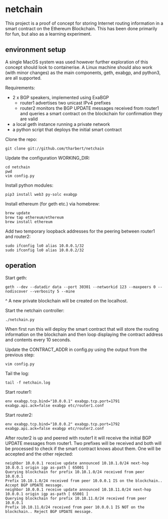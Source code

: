 
# netchain
This project is a proof of concept for storing Internet routing information in a
smart contract on the Ethereum Blockchain. This has been done primarily for fun,
but also as a learning experiment.

## environment setup
A single MacOS system was used however further exploration of this concept should
look to containerise. A Linux machine should also work (with minor changes) as the main components, geth, exabgp, and python3, are all supported.

Requirements:
- 2 x BGP speakers, implemented using ExaBGP
  - router1 advertises two unicast IPv4 prefixes
  - router2 monitors the BGP UPDATE messages received from router1 and queries a smart contract on the blockchain for confirmation they are valid
- a local geth instance running a private network
- a python script that deploys the initial smart contract

Clone the repo:
```
git clone git://github.com/tharbert/netchain
```

Update the configuration WORKING_DIR:
```
cd netchain
pwd
vim config.py
```

Install python modules:
```
pip3 install web3 py-solc exabgp
```

Install ethereum (for geth etc.) via homebrew:
```
brew update
brew tap ethereum/ethereum
brew install ethereum
```

Add two temporary loopback addresses for the peering between router1 and router2:
```
sudo ifconfig lo0 alias 10.0.0.1/32
sudo ifconfig lo0 alias 10.0.0.2/32
```

## operation

Start geth:
```
geth --dev --datadir data --port 30301 --networkid 123 --maxpeers 0 --nodiscover --verbosity 5 --mine
```
^ A new private blockchain will be created on the localhost.

Start the netchain controller:
```
./netchain.py
```

When first run this will deploy the smart contract that will store the routing information on the blockchain and then loop displaying the contract address and contents every 10 seconds.

Update the CONTRACT_ADDR in config.py using the output from the previous step:
```
vim config.py
```

Tail the log:
```
tail -f netchain.log
```

Start router1:
```
env exabgp.tcp.bind="10.0.0.1" exabgp.tcp.port=1791 exabgp.api.ack=false exabgp etc/router1.conf
```

Start router2:
```
env exabgp.tcp.bind="10.0.0.2" exabgp.tcp.port=1792 exabgp.api.ack=false exabgp etc/router2.conf
```

After router2 is up and peered with router1 it will receive the initial BGP UPDATE messages from router1. Two prefixes will be received and both will be processed to check if the smart contract knows about them. One will be accepted and the other rejected:

```
neighbor 10.0.0.1 receive update announced 10.10.1.0/24 next-hop 10.0.0.1 origin igp as-path [ 65001 ]
Querying blockchain for prefix 10.10.1.0/24 received from peer 10.0.0.1
Prefix 10.10.1.0/24 received from peer 10.0.0.1 IS on the blockchain.. Accept BGP UPDATE message.
neighbor 10.0.0.1 receive update announced 10.10.11.0/24 next-hop 10.0.0.1 origin igp as-path [ 65001 ]
Querying blockchain for prefix 10.10.11.0/24 received from peer 10.0.0.1
Prefix 10.10.11.0/24 received from peer 10.0.0.1 IS NOT on the blockchain.. Reject BGP UPDATE message.
```
